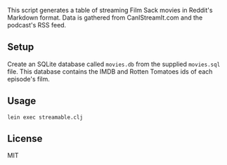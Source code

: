 This script generates a table of streaming Film Sack movies in Reddit's Markdown format. Data is gathered from CanIStreamIt.com and the podcast's RSS feed.

## Setup

Create an SQLite database called `movies.db` from the supplied `movies.sql`
file. This database contains the IMDB and Rotten Tomatoes ids of each episode's
film.

## Usage

    lein exec streamable.clj

## License

MIT

